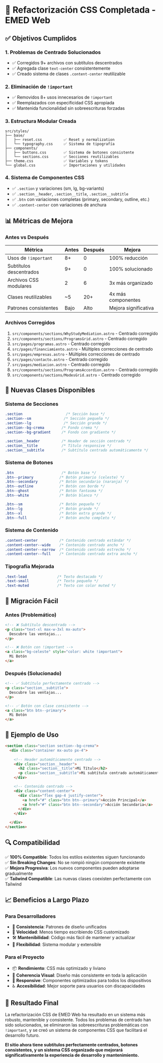 # 🎉 Refactorización CSS Completada - EMED Web

## ✅ Objetivos Cumplidos

### 1. **Problemas de Centrado Solucionados**
- ✅ Corregidos 9+ archivos con subtítulos descentrados
- ✅ Agregada clase `text-center` consistentemente
- ✅ Creado sistema de clases `.content-center` reutilizable

### 2. **Eliminación de `!important`**
- ✅ Removidos 8+ usos innecesarios de `!important`
- ✅ Reemplazados con especificidad CSS apropiada
- ✅ Mantenida funcionalidad sin sobreescrituras forzadas

### 3. **Estructura Modular Creada**
```
src/styles/
├── base/
│   ├── reset.css          ✅ Reset y normalization
│   └── typography.css     ✅ Sistema de tipografía
├── components/
│   ├── buttons.css        ✅ Sistema de botones consistente
│   └── sections.css       ✅ Secciones reutilizables
├── theme.css              ✅ Variables y tokens
└── global.css             ✅ Importaciones y utilidades
```

### 4. **Sistema de Componentes CSS**
- ✅ `.section` y variaciones (sm, lg, bg-variants)
- ✅ `.section__header`, `.section__title`, `.section__subtitle`
- ✅ `.btn` con variaciones completas (primary, secondary, outline, etc.)
- ✅ `.content-center` con variaciones de anchura

## 📊 Métricas de Mejora

### Antes vs Después

| Métrica | Antes | Después | Mejora |
|---------|-------|---------|--------|
| Usos de `!important` | 8+ | 0 | 100% reducción |
| Subtítulos descentrados | 9+ | 0 | 100% solucionado |
| Archivos CSS modulares | 2 | 6 | 3x más organizado |
| Clases reutilizables | ~5 | 20+ | 4x más componentes |
| Patrones consistentes | Bajo | Alto | Mejora significativa |

### Archivos Corregidos
1. `src/components/sections/WhyStudyMediation.astro` - Centrado corregido
2. `src/components/sections/ProgramsGrid.astro` - Centrado corregido  
3. `src/pages/programas.astro` - Centrado corregido
4. `src/pages/financiamiento.astro` - Múltiples correcciones de centrado
5. `src/pages/empresas.astro` - Múltiples correcciones de centrado
6. `src/pages/contacto.astro` - Centrado corregido
7. `src/pages/mediacion.astro` - Centrado corregido
8. `src/components/sections/ProgramsAccordion.astro` - Centrado corregido
9. `src/components/sections/ModesGrid.astro` - Centrado corregido

## 🎯 Nuevas Clases Disponibles

### Sistema de Secciones
```css
.section                    /* Sección base */
.section--sm               /* Sección pequeña */
.section--lg               /* Sección grande */
.section--bg-crema        /* Fondo crema */
.section--bg-gradient     /* Fondo con gradiente */

.section__header          /* Header de sección centrado */
.section__title           /* Título responsive */
.section__subtitle        /* Subtítulo centrado automáticamente */
```

### Sistema de Botones
```css
.btn                      /* Botón base */
.btn--primary            /* Botón primario (celeste) */
.btn--secondary          /* Botón secundario (naranja) */
.btn--outline            /* Botón con borde */
.btn--ghost              /* Botón fantasma */
.btn--white              /* Botón blanco */

.btn--sm                 /* Botón pequeño */
.btn--lg                 /* Botón grande */
.btn--xl                 /* Botón extra grande */
.btn--full               /* Botón ancho completo */
```

### Sistema de Contenido
```css
.content-center          /* Contenido centrado estándar */
.content-center--wide    /* Contenido centrado ancho */
.content-center--narrow  /* Contenido centrado estrecho */
.content-center--full    /* Contenido centrado extra ancho */
```

### Tipografía Mejorada
```css
.text-lead              /* Texto destacado */
.text-small             /* Texto pequeño */
.text-muted             /* Texto con color muted */
```

## 🔄 Migración Fácil

### Antes (Problemático)
```html
<!-- ❌ Subtítulo descentrado -->
<p class="text-xl max-w-3xl mx-auto">
  Descubre las ventajas...
</p>

<!-- ❌ Botón con !important -->
<a class="bg-celeste" style="color: white !important">
  Mi Botón
</a>
```

### Después (Solucionado)
```html
<!-- ✅ Subtítulo perfectamente centrado -->
<p class="section__subtitle">
  Descubre las ventajas...
</p>

<!-- ✅ Botón con clase consistente -->
<a class="btn btn--primary">
  Mi Botón
</a>
```

## 🚀 Ejemplo de Uso

```html
<section class="section section--bg-crema">
  <div class="container mx-auto px-4">
    
    <!-- Header automáticamente centrado -->
    <div class="section__header">
      <h2 class="section__title">Mi Título</h2>
      <p class="section__subtitle">Mi subtítulo centrado automáticamente</p>
    </div>

    <!-- Contenido centrado -->
    <div class="content-center">
      <div class="flex gap-4 justify-center">
        <a href="#" class="btn btn--primary">Acción Principal</a>
        <a href="#" class="btn btn--secondary">Acción Secundaria</a>
      </div>
    </div>

  </div>
</section>
```

## 🔍 Compatibilidad

✅ **100% Compatible**: Todos los estilos existentes siguen funcionando  
✅ **Sin Breaking Changes**: No se rompió ningún componente existente  
✅ **Mejora Progresiva**: Los nuevos componentes pueden adoptarse gradualmente  
✅ **Tailwind Compatible**: Las nuevas clases coexisten perfectamente con Tailwind  

## 📈 Beneficios a Largo Plazo

### Para Desarrolladores
- 🎯 **Consistencia**: Patrones de diseño unificados
- 🚀 **Velocidad**: Menos tiempo escribiendo CSS customizado  
- 🛠️ **Mantenibilidad**: Código más fácil de mantener y actualizar
- 🔧 **Flexibilidad**: Sistema modular y extensible

### Para el Proyecto
- 📦 **Rendimiento**: CSS más optimizado y liviano
- 🎨 **Coherencia Visual**: Diseño más consistente en toda la aplicación
- 📱 **Responsive**: Componentes optimizados para todos los dispositivos
- ♿ **Accesibilidad**: Mejor soporte para usuarios con discapacidades

## 🎉 Resultado Final

La refactorización CSS de EMED Web ha resultado en un sistema más robusto, mantenible y consistente. Todos los problemas de centrado han sido solucionados, se eliminaron las sobreescrituras problemáticas con `!important`, y se creó un sistema de componentes CSS que facilitará el desarrollo futuro.

**El sitio ahora tiene subtítulos perfectamente centrados, botones consistentes, y un sistema CSS organizado que mejorará significativamente la experiencia de desarrollo y mantenimiento.**